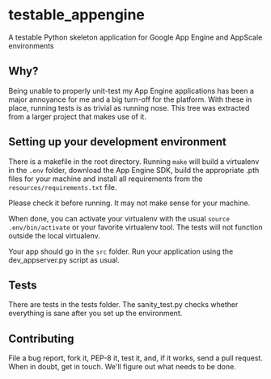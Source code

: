 testable_appengine
==================

A testable Python skeleton application for Google App Engine and
AppScale environments

Why?
----

Being unable to properly unit-test my App Engine applications has been a
major annoyance for me and a big turn-off for the platform. With these
in place, running tests is as trivial as running nose. This tree was
extracted from a larger project that makes use of it.

Setting up your development environment
---------------------------------------

There is a makefile in the root directory. Running `make` will build
a virtualenv in the `.env` folder, download the App Engine SDK, build
the appropriate .pth files for your machine and install all requirements
from the `resources/requirements.txt` file.

Please check it before running. It may not make sense for your machine.

When done, you can activate your virtualenv with the usual `source
.env/bin/activate` or your favorite virtualenv tool. The tests will not
function outside the local virtualenv.

Your app should go in the `src` folder. Run your application using the
dev_appserver.py script as usual.

Tests
-----

There are tests in the tests folder. The sanity_test.py checks whether
everything is sane after you set up the environment.

Contributing
------------

File a bug report, fork it, PEP-8 it, test it, and, if it works, send a
pull request. When in doubt, get in touch. We'll figure out what needs
to be done.
